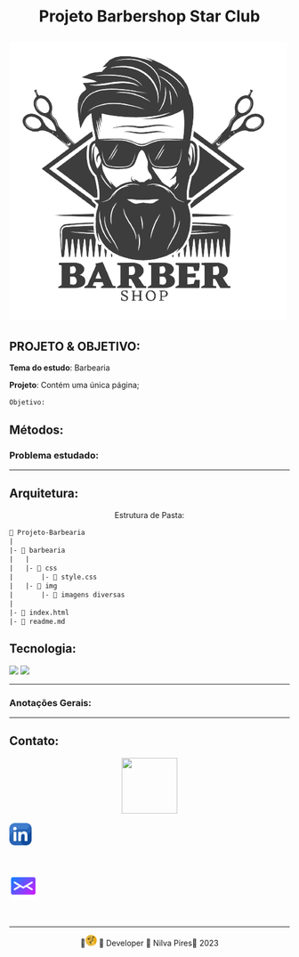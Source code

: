 # <center>Projeto Barbershop Star Club</center>

![Barbearia](img/barberstart.png)
---
## PROJETO & OBJETIVO:

__Tema do estudo__: Barbearia

__Projeto__:  Contém uma única página;

    Objetivo:


  __Métodos__:
---

### Problema estudado:


---
## Arquitetura:
 <center>Estrutura de Pasta:</center>

    📁 Projeto-Barbearia
    |
    |- 📁 barbearia
    |   |
    |   |- 📁 css
    |       |- 📑 style.css
    |   |- 📁 img
    |       |- 📑 imagens diversas
    |       
    |- 📑 index.html
    |- 📑 readme.md
## Tecnologia:
![](https://img.shields.io/badge/HTML-239120?style=for-the-badge&logo=html5&logoColor=white)
![](https://img.shields.io/badge/CSS-239120?&style=for-the-badge&logo=css3&logoColor=white)  

___

### Anotações Gerais:

---
## Contato:

<center><img src="https://gifmania.com.br/wp-content/uploads/2020/12/fala_comigo.gif" width="100px" height="100px"></center>


<widht><a href="https://www.linkedin.com/in/nilva-pires" target="_blank">
<img text-align="left"  src="img/linkedin.png" alt="linkedin" width="40px" height="40px"></a></widht>  

<br>

 <left><a href="mailto:piresnilva@gmail.com" target="_blank">
<img text-align="right" src="img/email.png" alt="e-mail"  width="50px" height="50px"></a>  </left>

<br>  

___

<center>🔸<img src="img/mpnf.png" width="20px" height="20px"> 🔸 Developer 🔸 Nilva Pires🔸 2023</center>
